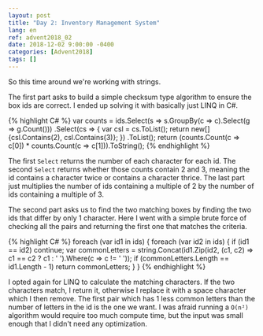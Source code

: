 ```yaml
---
layout: post
title: "Day 2: Inventory Management System"
lang: en
ref: advent2018_02
date: 2018-12-02 9:00:00 -0400
categories: [Advent2018]
tags: []
---
```

So this time around we're working with strings.

The first part asks to build a simple checksum type algorithm to ensure the box ids are correct. I ended up solving it with basically just LINQ in C#.

{% highlight C# %}
var counts = ids.Select(s => s.GroupBy(c => c).Select(g => g.Count()))
    .Select(cs =>
    {
        var csl = cs.ToList();
        return new[] {csl.Contains(2), csl.Contains(3)};
    })
    .ToList();
return (counts.Count(c => c[0]) * counts.Count(c => c[1])).ToString();
{% endhighlight %}

The first ```Select``` returns the number of each character for each id. The second ```Select``` returns whether those counts contain 2 and 3, meaning the id contains a character twice or contains a character thrice. The last part just multiplies the number of ids containing a multiple of 2 by the number of ids containing a multiple of 3.


The second part asks us to find the two matching boxes by finding the two ids that differ by only 1 character. Here I went with a simple brute force of checking all the pairs and returning the first one that matches the criteria.

{% highlight C# %}
foreach (var id1 in ids)
{
    foreach (var id2 in ids)
    {
        if (id1 == id2)
            continue;
            var commonLetters = string.Concat(id1.Zip(id2, (c1, c2) => c1 == c2 ? c1 : ' ').Where(c => c != ' '));
            if (commonLetters.Length == id1.Length - 1)
                return commonLetters;
    }
}
{% endhighlight %}

I opted again for LINQ to calculate the matching characters. If the two characters match, I return it, otherwise I replace it with a space character which I then remove. The first pair which has 1 less common letters than the number of letters in the id is the one we want. I was afraid running a ```O(n²)``` algorithm would require too much compute time, but the input was small enough that I didn't need any optimization.